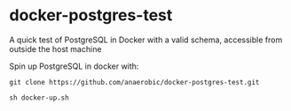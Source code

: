 # docker-postgres-test
A quick test of PostgreSQL in Docker with a valid schema, accessible from outside the host machine

Spin up PostgreSQL in docker with:
```
git clone https://github.com/anaerobic/docker-postgres-test.git

sh docker-up.sh
```
